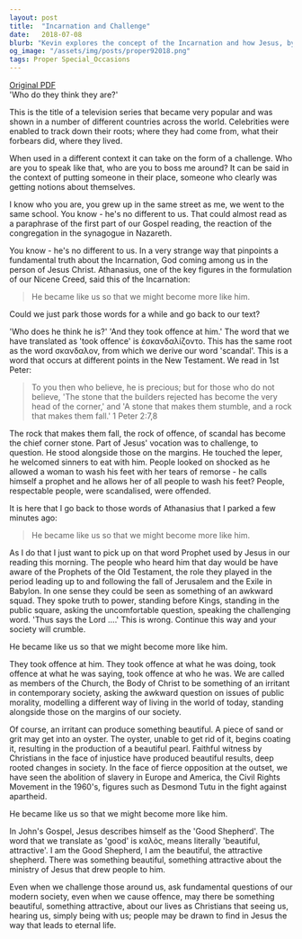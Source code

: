 ```yaml
---
layout: post
title:  "Incarnation and Challenge"
date:   2018-07-08
blurb: "Kevin explores the concept of the Incarnation and how Jesus, by becoming human, invites us to become more like him. He discusses how Jesus' actions and teachings often led to scandal and offense, yet also to transformation and beauty. The sermon encourages Christians to be a positive irritant in society, challenging injustices and modeling a different way of living."
og_image: "/assets/img/posts/proper92018.png"
tags: Proper Special_Occasions
---
```

[Original PDF](/assets/pdf/proper92018.pdf)    
'Who do they think they are?'

This is the title of a television series that became very popular and was shown in a number of different countries across the world. Celebrities were enabled to track down their roots; where they had come from, what their forbears did, where they lived.

When used in a different context it can take on the form of a challenge. Who are you to speak like that, who are you to boss me around? It can be said in the context of putting someone in their place, someone who clearly was getting notions about themselves.

I know who you are, you grew up in the same street as me, we went to the same school. You know - he's no different to us. That could almost read as a paraphrase of the first part of our Gospel reading, the reaction of the congregation in the synagogue in Nazareth.

You know - he's no different to us. In a very strange way that pinpoints a fundamental truth about the Incarnation, God coming among us in the person of Jesus Christ. Athanasius, one of the key figures in the formulation of our Nicene Creed, said this of the Incarnation:

> He became like us so that we might become more like him.

Could we just park those words for a while and go back to our text?

'Who does he think he is?' 'And they took offence at him.' The word that we have translated as 'took offence' is ἐσκανδαλίζοντο. This has the same root as the word σκανδαλον, from which we derive our word 'scandal'. This is a word that occurs at different points in the New Testament. We read in 1st Peter:

> To you then who believe, he is precious; but for those who do not believe,
> 'The stone that the builders rejected
> has become the very head of the corner,'
> and
> 'A stone that makes them stumble,
> and a rock that makes them fall.' 1 Peter 2:7,8

The rock that makes them fall, the rock of offence, of scandal has become the chief corner stone. Part of Jesus' vocation was to challenge, to question. He stood alongside those on the margins. He touched the leper, he welcomed sinners to eat with him. People looked on shocked as he allowed a woman to wash his feet with her tears of remorse - he calls himself a prophet and he allows her of all people to wash his feet? People, respectable people, were scandalised, were offended.

It is here that I go back to those words of Athanasius that I parked a few minutes ago:

> He became like us so that we might become more like him.

As I do that I just want to pick up on that word Prophet used by Jesus in our reading this morning. The people who heard him that day would be have aware of the Prophets of the Old Testament, the role they played in the period leading up to and following the fall of Jerusalem and the Exile in Babylon. In one sense they could be seen as something of an awkward squad. They spoke truth to power, standing before Kings, standing in the public square, asking the uncomfortable question, speaking the challenging word. 'Thus says the Lord ….' This is wrong. Continue this way and your society will crumble.

He became like us so that we might become more like him.

They took offence at him. They took offence at what he was doing, took offence at what he was saying, took offence at who he was. We are called as members of the Church, the Body of Christ to be something of an irritant in contemporary society, asking the awkward question on issues of public morality, modelling a different way of living in the world of today, standing alongside those on the margins of our society.

Of course, an irritant can produce something beautiful. A piece of sand or grit may get into an oyster. The oyster, unable to get rid of it, begins coating it, resulting in the production of a beautiful pearl. Faithful witness by Christians in the face of injustice have produced beautiful results, deep rooted changes in society. In the face of fierce opposition at the outset, we have seen the abolition of slavery in Europe and America, the Civil Rights Movement in the 1960's, figures such as Desmond Tutu in the fight against apartheid.

He became like us so that we might become more like him.

In John's Gospel, Jesus describes himself as the 'Good Shepherd'. The word that we translate as 'good' is καλὸς, means literally 'beautiful, attractive'. I am the Good Shepherd, I am the beautiful, the attractive shepherd. There was something beautiful, something attractive about the ministry of Jesus that drew people to him.

Even when we challenge those around us, ask fundamental questions of our modern society, even when we cause offence, may there be something beautiful, something attractive, about our lives as Christians that seeing us, hearing us, simply being with us; people may be drawn to find in Jesus the way that leads to eternal life.
